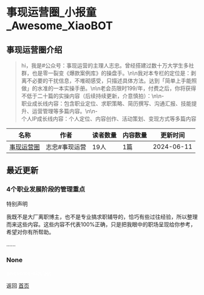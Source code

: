 # 事现运营圈_小报童_Awesome_XiaoBOT

## 事现运营圈介绍
> hi，我是#公众号：事现运营的主理人志忠。曾经搭建过数十万大学生多社群，也是零一裂变《爆款案例库》的操盘手。\n\n我对本专栏的定位是：剥离不必要的干扰信息，不堆砌感受，只描述具体方法。达到「简单上手能照做」的水准的一本实操手册。\n\n老会员限时199/年，付费之后，你将获得不低于二十篇的实操内容（后续持续更新，介意慎拍）：\n\n-  
职业成长线内容：包含职业定位、求职策略、简历撰写、沟通汇报、技能提升、运营管理等多篇内容。\n\n-  
个人IP成长线内容：个人定位、内容创作、活动策划、变现方式等多篇内容  
  


|名称|作者|读者数量|内容数量|更新时间|
|---|---|---|---|---|
|[事现运营圈](https://xiaobot.net/p/wzzfzfu920?refer=0b133df9-27dc-423b-8101-639049001c13)|志忠#事现运营|19人|1篇|2024-06-11|

## 最近更新
### 4个职业发展阶段的管理重点

特别声明

我既不是大厂离职博主，也不是专业搞求职辅导的，恰巧有些过往经验，所以整理而来这些内容。这些内容不代表100%正确，只是把我眼中的职场呈现给你参考，希望对你有所帮助。

......

### None


<a href="https://github.com/Reno9527/awesome-xiaobot" style="color: white; text-decoration: none;">awesome-xiaobot</a>

返回 [首页](../README.md)
